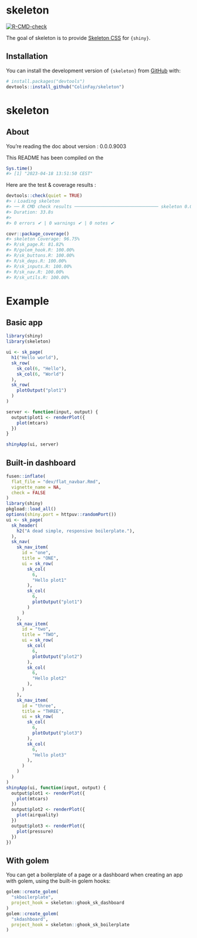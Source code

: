 
<!-- README.md is generated from README.Rmd. Please edit that file -->

# skeleton

<!-- badges: start -->

[![R-CMD-check](https://github.com/ColinFay/skeleton/actions/workflows/R-CMD-check.yaml/badge.svg)](https://github.com/ColinFay/skeleton/actions/workflows/R-CMD-check.yaml)
<!-- badges: end -->

The goal of skeleton is to provide [Skeleton CSS](http://getskeleton.com/) for
`{shiny}`.

## Installation

You can install the development version of `{skeleton}` from
[GitHub](https://github.com/) with:

``` r
# install.packages("devtools")
devtools::install_github("ColinFay/skeleton")
```

# skeleton

## About

You’re reading the doc about version : 0.0.0.9003

This README has been compiled on the

``` r
Sys.time()
#> [1] "2023-04-18 13:51:50 CEST"
```

Here are the test & coverage results :

``` r
devtools::check(quiet = TRUE)
#> ℹ Loading skeleton
#> ── R CMD check results ──────────────────────────────── skeleton 0.0.0.9003 ────
#> Duration: 33.8s
#> 
#> 0 errors ✔ | 0 warnings ✔ | 0 notes ✔
```

``` r
covr::package_coverage()
#> skeleton Coverage: 96.75%
#> R/sk_page.R: 81.82%
#> R/golem_hook.R: 100.00%
#> R/sk_buttons.R: 100.00%
#> R/sk_deps.R: 100.00%
#> R/sk_inputs.R: 100.00%
#> R/sk_nav.R: 100.00%
#> R/sk_utils.R: 100.00%
```

# Example

## Basic app

``` r
library(shiny)
library(skeleton)

ui <- sk_page(
  h1("Hello world"),
  sk_row(
    sk_col(6, "Hello"),
    sk_col(6, "World")
  ),
  sk_row(
    plotOutput("plot1")
  )
)

server <- function(input, output) {
  output$plot1 <- renderPlot({
    plot(mtcars)
  })
}

shinyApp(ui, server)
```

## Built-in dashboard

``` r
fusen::inflate(
  flat_file = "dev/flat_navbar.Rmd",
  vignette_name = NA,
  check = FALSE
)
library(shiny)
pkgload::load_all()
options(shiny.port = httpuv::randomPort())
ui <- sk_page(
  sk_header(
    h2("A dead simple, responsive boilerplate."),
  ),
  sk_nav(
    sk_nav_item(
      id = "one",
      title = "ONE",
      ui = sk_row(
        sk_col(
          6,
          "Hello plot1"
        ),
        sk_col(
          6,
          plotOutput("plot1")
        )
      )
    ),
    sk_nav_item(
      id = "two",
      title = "TWO",
      ui = sk_row(
        sk_col(
          6,
          plotOutput("plot2")
        ),
        sk_col(
          6,
          "Hello plot2"
        ),
      )
    ),
    sk_nav_item(
      id = "three",
      title = "THREE",
      ui = sk_row(
        sk_col(
          6,
          plotOutput("plot3")
        ),
        sk_col(
          6,
          "Hello plot3"
        ),
      )
    )
  )
)
shinyApp(ui, function(input, output) {
  output$plot1 <- renderPlot({
    plot(mtcars)
  })
  output$plot2 <- renderPlot({
    plot(airquality)
  })
  output$plot3 <- renderPlot({
    plot(pressure)
  })
})
```

## With golem

You can get a boilerplate of a page or a dashboard when creating an app
with golem, using the built-in golem hooks:

``` r
golem::create_golem(
  "skboilerplate",
  project_hook = skeleton::ghook_sk_dashboard
)
golem::create_golem(
  "skdashboard",
  project_hook = skeleton::ghook_sk_boilerplate
)
```
